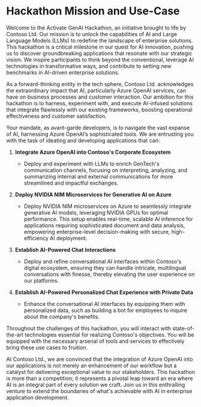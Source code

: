 # Hackathon Mission and Use-Case

Welcome to the Activate GenAI Hackathon, an initiative brought to life by Contoso Ltd. Our mission is to unlock the capabilities of AI and Large Language Models (LLMs) to redefine the landscape of enterprise solutions. This hackathon is a critical milestone in our quest for AI innovation, pushing us to discover groundbreaking applications that resonate with our strategic vision. We inspire participants to think beyond the conventional, leverage AI technologies in transformative ways, and contribute to setting new benchmarks in AI-driven enterprise solutions.

As a forward-thinking entity in the tech sphere, Contoso Ltd. acknowledges the extraordinary impact that AI, particularly Azure OpenAI services, can have on business processes and customer interaction. Our ambition for this hackathon is to harness, experiment with, and execute AI-infused solutions that integrate flawlessly with our existing frameworks, boosting operational effectiveness and customer satisfaction.

Your mandate, as avant-garde developers, is to navigate the vast expanse of AI, harnessing Azure OpenAI’s sophisticated tools. We are entrusting you with the task of ideating and developing applications that can:

1. **Integrate Azure OpenAI into Contoso's Corporate Ecosystem**
    
    - Deploy and experiment with LLMs to enrich GenTech's communication channels, focusing on interpreting, analyzing, and summarizing internal and external communications for more streamlined and impactful exchanges.

2. **Deploy NVIDIA NIM Microservices for Generative AI on Azure**
    
    - Deploy NVIDIA NIM microservices on Azure to seamlessly integrate generative AI models, leveraging NVIDIA GPUs for optimal performance. This setup enables real-time, scalable AI inference for applications requiring sophisticated document and data analysis, empowering enterprise-level decision-making with secure, high-efficiency AI deployment.

3. **Establish AI-Powered Chat Interactions**
    
    -  Deploy and refine conversational AI interfaces within Contoso's digital ecosystem, ensuring they can handle intricate, multilingual conversations with finesse, thereby elevating the user experience on our platforms.

4. **Establish AI-Powered Personalized Chat Experience with Private Data**
    
    -  Enhance the conversational AI interfaces by equipping them with personalized data, such as building a bot for employees to inquire about the company's benefits.

Throughout the challenges of this hackathon, you will interact with state-of-the-art technologies essential for realizing Contoso's objectives. You will be equipped with the necessary arsenal of tools and services to effectively bring these use cases to fruition.

At Contoso Ltd., we are convinced that the integration of Azure OpenAI into our applications is not merely an enhancement of our workflow but a catalyst for delivering exceptional value to our stakeholders. This hackathon is more than a competition; it represents a pivotal leap toward an era where AI is an integral part of every solution we craft. Join us in this enthralling venture to extend the boundaries of what's achievable with AI in enterprise application development.
